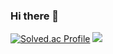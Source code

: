 ### Hi there 👋

<!--
**pelshad/pelshad** is a ✨ _special_ ✨ repository because its `README.md` (this file) appears on your GitHub profile.

Here are some ideas to get you started:

- 🔭 I’m currently working on ...
- 🌱 I’m currently learning ...
- 👯 I’m looking to collaborate on ...
- 🤔 I’m looking for help with ...
- 💬 Ask me about ...
- 📫 How to reach me: ...
- 😄 Pronouns: ...
- ⚡ Fun fact: ...
-->
 [![Solved.ac Profile](http://mazassumnida.wtf/api/v2/generate_badge?boj=pelshad)](https://solved.ac/profile/pelshad)
 <img src="http://mazandi.herokuapp.com/api?handle=pelshad&theme=cold"/>
